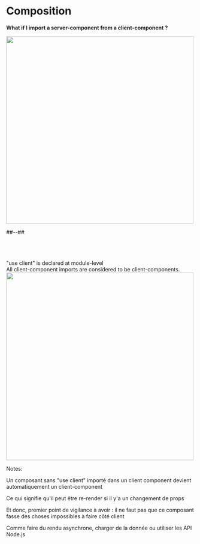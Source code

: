 <!-- .slide: class="two-column with-code title-margin-sm" -->

<style>
  .tree-33{
    width: 500px;
    height: auto;
  }
</style>

# Composition

**What if I import a server-component from a client-component ?**

<img src="./assets/images/03-server-components/tree-1.png" class="tree-33" />

##--##

<div>
<br/> <br/><br/>
"use client" is declared at module-level <br/> All client-component imports are considered to be client-components.

<img src="./assets/images/03-server-components/tree-2.png" class="tree-33" />
</div>
<!-- .element: class="fragment" data-fragment-index="1"-->

Notes:

Un composant sans "use client" importé dans un client component devient automatiquement un client-component

Ce qui signifie qu'il peut être re-render si il y'a un changement de props

Et donc, premier point de vigilance à avoir : il ne faut pas que ce composant fasse des choses impossibles à faire côté client

Comme faire du rendu asynchrone, charger de la donnée ou utiliser les API Node.js
